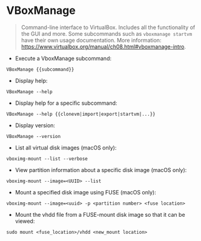 # VBoxManage

> Command-line interface to VirtualBox.
> Includes all the functionality of the GUI and more.
> Some subcommands such as `vboxmanage startvm` have their own usage documentation.
> More information: <https://www.virtualbox.org/manual/ch08.html#vboxmanage-intro>.

- Execute a VboxManage subcommand:

`VBoxManage {{subcommand}}`

- Display help:

`VBoxManage --help`

- Display help for a specific subcommand:

`VBoxManage --help {{clonevm|import|export|startvm|...}}`

- Display version:

`VBoxManage --version`

- List all virtual disk images (macOS only):

`vboximg-mount --list --verbose`

- View partition information about a specific disk image (macOS only):

`vboximg-mount --image=<UUID> --list`

- Mount a specified disk image using FUSE (macOS only):

`vboximg-mount --image=<uuid> -p <partition number> <fuse location>`

- Mount the vhdd file from a FUSE-mount disk image so that it can be viewed:

`sudo mount <fuse_location>/vhdd <new_mount location>`
